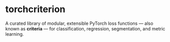 # torchcriterion
A curated library of modular, extensible PyTorch loss functions — also known as **criteria** — for classification, regression, segmentation, and metric learning.
